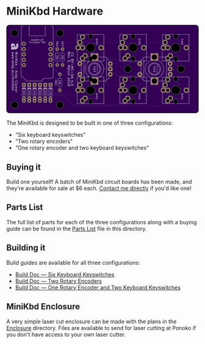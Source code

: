 # MiniKbd Hardware

![minikbd-oshpark-front](/images/minikbd-oshpark-front.png)

The MiniKbd is designed to be built in one of three configurations:

- “Six keyboard keyswitches”
- “Two rotary encoders”
- “One rotary encoder and two keyboard keyswitches”

## Buying it
Build one yourself! A batch of MiniKbd circuit boards has been made, and they're available for sale at $6 each. [Contact me directly](http://www.andyclymer.com) if you'd like one!

## Parts List
The full list of parts for each of the three configurations along with a buying guide can be found in the [Parts List](./PartsList.md) file in this directory.

## Building it
Build guides are available for all three configurations:
- [Build Doc — Six Keyboard Keyswitches](./Build-SixKeyswitches.md)
- [Build Doc — Two Rotary Encoders](./Build-TwoEncoders.md)
- [Build Doc — One Rotary Encoder and Two Keyboard Keyswitches](./OneEncoderTwoSwitches.md)

## MiniKbd Enclosure
A very simple laser cut enclosure can be made with the plans in the [Enclosure](./Enclosure) directory. Files are available to send for laser cutting at Ponoko if you don't have access to your own laser cutter.
